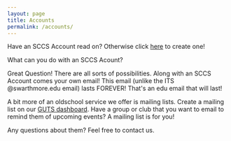 ```yaml
---
layout: page
title: Accounts
permalink: /accounts/
---
```


Have an SCCS Account read on? Otherwise click [here](mailto:staff@sccs.swarthmore.edu) to create one!

What can you do with an SCCS Acount? 

Great Question! There are all sorts of possibilities. Along with an SCCS Account comes your own email! This email (unlike the ITS @swarthmore.edu email) lasts FOREVER! That's an edu email that will last!

A bit more of an oldschool service we offer is mailing lists. Create a mailing list on our [GUTS dashboard](https://guts.sccs.swarthmore.edu/dash/). Have a group or club that you want to email to remind them of upcoming events? A mailing list is for you! 

Any questions about them? Feel free to contact us.
